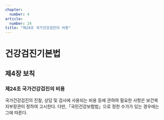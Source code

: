 ```yaml
---
chapter:
  number: 4
article:
  number: 24
title: "제24조 국가건강검진의 비용"
---
```

# 건강검진기본법

## 제4장 보칙

### 제24조 국가건강검진의 비용

국가건강검진의 진찰, 상담 및 검사에 사용되는 비용 등에 관하여 필요한 사항은 보건복지부장관이 정하여 고시한다. 다만,「국민건강보험법」으로 정한 수가가 있는 경우에는 그에 따른다.
